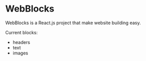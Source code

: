 # WebBlocks
WebBlocks is a React.js project that make website building easy.

Current blocks:
 * headers
 * text
 * images